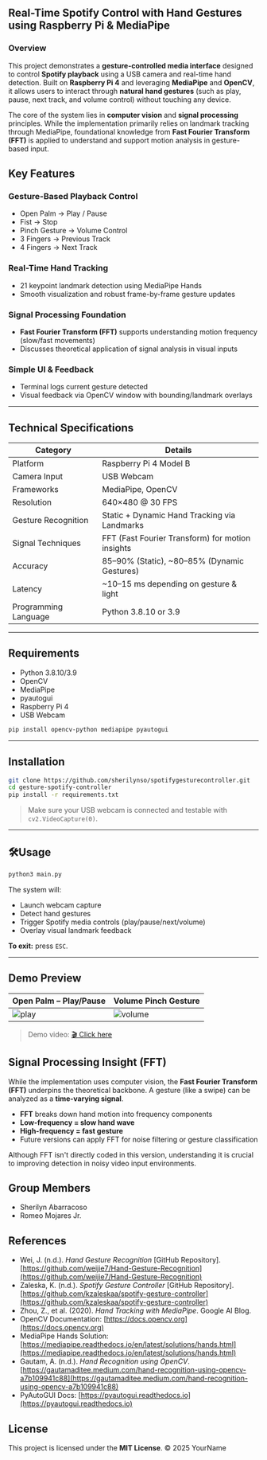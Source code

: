 
## Real-Time Spotify Control with Hand Gestures using Raspberry Pi & MediaPipe

### Overview

This project demonstrates a **gesture-controlled media interface** designed to control **Spotify playback** using a USB camera and real-time hand detection. Built on **Raspberry Pi 4** and leveraging **MediaPipe** and **OpenCV**, it allows users to interact through **natural hand gestures** (such as play, pause, next track, and volume control) without touching any device.

The core of the system lies in **computer vision** and **signal processing** principles. While the implementation primarily relies on landmark tracking through MediaPipe, foundational knowledge from **Fast Fourier Transform (FFT)** is applied to understand and support motion analysis in gesture-based input.



## Key Features

### Gesture-Based Playback Control

* Open Palm → Play / Pause
* Fist → Stop
* Pinch Gesture → Volume Control
* 3 Fingers → Previous Track
* 4 Fingers → Next Track

### Real-Time Hand Tracking

* 21 keypoint landmark detection using MediaPipe Hands
* Smooth visualization and robust frame-by-frame gesture updates

### Signal Processing Foundation

* **Fast Fourier Transform (FFT)** supports understanding motion frequency (slow/fast movements)
* Discusses theoretical application of signal analysis in visual inputs

### Simple UI & Feedback

* Terminal logs current gesture detected
* Visual feedback via OpenCV window with bounding/landmark overlays

---

## Technical Specifications

| Category             | Details                                          |
| -------------------- | ------------------------------------------------ |
| Platform             | Raspberry Pi 4 Model B                           |
| Camera Input         | USB Webcam                 |
| Frameworks           | MediaPipe, OpenCV                                |
| Resolution           | 640×480 @ 30 FPS                                 |
| Gesture Recognition  | Static + Dynamic Hand Tracking via Landmarks     |
| Signal Techniques    | FFT (Fast Fourier Transform) for motion insights |
| Accuracy             | 85–90% (Static), \~80–85% (Dynamic Gestures)     |
| Latency              | \~10–15 ms depending on gesture & light          |
| Programming Language | Python 3.8.10 or 3.9                                     |

---

## Requirements

* Python 3.8.10/3.9
* OpenCV
* MediaPipe
* pyautogui
* Raspberry Pi 4
* USB Webcam

```bash
pip install opencv-python mediapipe pyautogui
```

---

## Installation

```bash
git clone https://github.com/sherilynso/spotifygesturecontroller.git
cd gesture-spotify-controller
pip install -r requirements.txt
```

> Make sure your USB webcam is connected and testable with `cv2.VideoCapture(0)`.

---

## 🛠Usage

```bash
python3 main.py
```

The system will:

* Launch webcam capture
* Detect hand gestures
* Trigger Spotify media controls (play/pause/next/volume)
* Overlay visual landmark feedback

**To exit:** press `ESC`.

---

## Demo Preview

| Open Palm – Play/Pause   | Volume Pinch Gesture        |
| ------------------------ | --------------------------- |
| ![play](images/palm.png) | ![volume](images/pinch.png) |

> Demo video: [🎬 Click here](media/demo.mp4)




## Signal Processing Insight (FFT)

While the implementation uses computer vision, the **Fast Fourier Transform (FFT)** underpins the theoretical backbone. A gesture (like a swipe) can be analyzed as a **time-varying signal**.

* **FFT** breaks down hand motion into frequency components
* **Low-frequency = slow hand wave**
* **High-frequency = fast gesture**
* Future versions can apply FFT for noise filtering or gesture classification

Although FFT isn't directly coded in this version, understanding it is crucial to improving detection in noisy video input environments.

## Group Members
* Sherilyn Abarracoso
* Romeo Mojares Jr.

## References

* Wei, J. (n.d.). *Hand Gesture Recognition* \[GitHub Repository]. [https://github.com/weijie7/Hand-Gesture-Recognition](https://github.com/weijie7/Hand-Gesture-Recognition)
* Zaleska, K. (n.d.). *Spotify Gesture Controller* \[GitHub Repository]. [https://github.com/kzaleskaa/spotify-gesture-controller](https://github.com/kzaleskaa/spotify-gesture-controller)
* Zhou, Z., et al. (2020). *Hand Tracking with MediaPipe*. Google AI Blog.
* OpenCV Documentation: [https://docs.opencv.org](https://docs.opencv.org)
* MediaPipe Hands Solution: [https://mediapipe.readthedocs.io/en/latest/solutions/hands.html](https://mediapipe.readthedocs.io/en/latest/solutions/hands.html)
* Gautam, A. (n.d.). *Hand Recognition using OpenCV*. [https://gautamaditee.medium.com/hand-recognition-using-opencv-a7b109941c88](https://gautamaditee.medium.com/hand-recognition-using-opencv-a7b109941c88)
* PyAutoGUI Docs: [https://pyautogui.readthedocs.io](https://pyautogui.readthedocs.io)



## License

This project is licensed under the **MIT License**.
© 2025 YourName


